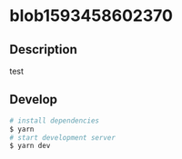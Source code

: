 # blob1593458602370

## Description

test

## Develop

```bash
# install dependencies
$ yarn
# start development server
$ yarn dev
```
